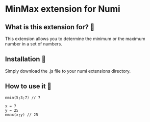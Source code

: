 # MinMax extension for Numi

## What is this extension for? :mag_right:

This extension allows you to determine the minimum or the maximum number in a set of numbers.

## Installation :floppy_disk:

Simply download the .js file to your numi extensions directory.

## How to use it :wrench:

```
nmin(5;3;7) // 7

x = 7
y = 25
nmax(x;y) // 25
```

